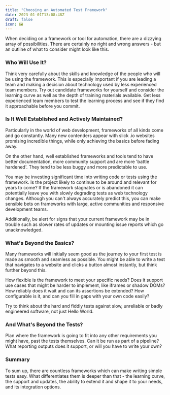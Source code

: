 ```yaml
---
title: "Choosing an Automated Test Framework"
date: 2023-01-01T13:08:48Z
draft: false
icon: 🖼️
---
```


When deciding on a framework or tool for automation, there are a dizzying array of possibilities. There are certainly no right and wrong answers - but an outline of what to consider might look like this.<!--more-->


### Who Will Use It?

Think very carefully about the skills and knowledge of the people who will be using the framework. This is especially important if you are leading a team and making a decision about technology used by less experienced team members. Try out candidate frameworks for yourself and consider the learning curve as well as the depth of training materials available. Get less experienced team members to test the learning process and see if they find it approachable before you commit.


### Is It Well Established and Actively Maintained?

Particularly in the world of web development, frameworks of all kinds come and go constantly. Many new contenders appear with slick .io websites promising incredible things, while only achieving the basics before fading away.

On the other hand, well established frameworks and tools tend to have better documentation, more community support and are more 'battle hardened'. They tend to be less buggy and more predictable to use.

You may be investing significant time into writing code or tests using the framework. Is the project likely to continue to be around and relevant for years to come? If the framework stagnates or is abandoned it can potentially leave you with slowly degrading tests as web technology changes. Although you can't always accurately predict this, you can make sensible bets on frameworks with large, active communities and responsive development teams.

Additionally, be alert for signs that your current framework may be in trouble such as slower rates of updates or mounting issue reports which go unacknowledged.


### What's Beyond the Basics?

Many frameworks will initially seem good as the journey to your first test is made as smooth and seamless as possible. You might be able to write a test that navigates to a website and clicks a button almost instantly, but think further beyond this.

How flexible is the framework to meet your specific needs? Does it support use cases that might be harder to implement, like iframes or shadow DOMs? How reliably does it wait and can its assertions be extended? How configurable is it, and can you fill in gaps with your own code easily? 

Try to think about the hard and fiddly tests against slow, unreliable or badly engineered software, not just Hello World.


### And What's Beyond the Tests?

Plan where the framework is going to fit into any other requirements you might have, past the tests themselves. Can it be run as part of a pipeline? What reporting outputs does it support, or will you have to write your own?


### Summary

To sum up, there are countless frameworks which can make writing simple tests easy. What differentiates them is deeper than that - the learning curve, the support and updates, the ability to extend it and shape it to your needs, and its integration options.